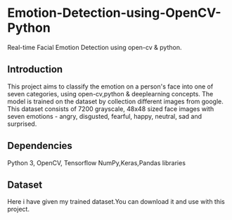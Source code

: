 # Emotion-Detection-using-OpenCV-Python
Real-time Facial Emotion Detection using open-cv &amp; python.

## Introduction

This project aims to classify the emotion on a person's face into one of seven categories, using open-cv,python & deeplearning concepts. The model is trained on the dataset by collection different images from google. This dataset consists of 7200 grayscale, 48x48 sized face images with seven emotions - angry, disgusted, fearful, happy, neutral, sad and surprised.

## Dependencies

Python 3, OpenCV, Tensorflow
NumPy,Keras,Pandas libraries 

## Dataset

Here i have given my trained dataset.You can download it and use with this project.


